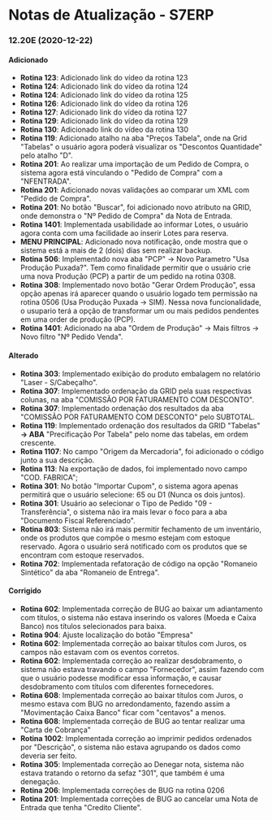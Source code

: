 # Notas de Atualização - S7ERP

### 12.20E (2020-12-22)

#### Adicionado

 * **Rotina 123**: Adicionado link do vídeo da rotina 123
 * **Rotina 124**: Adicionado link do vídeo da rotina 124
 * **Rotina 124**: Adicionado link do vídeo da rotina 125
 * **Rotina 126**: Adicionado link do vídeo da rotina 126
 * **Rotina 127**: Adicionado link do vídeo da rotina 127
 * **Rotina 129**: Adicionado link do vídeo da rotina 129
 * **Rotina 130**: Adicionado link do vídeo da rotina 130
 * **Rotina 119**: Adicionado atalho na aba "Preços Tabela", onde na Grid "Tabelas" o usuário agora poderá visualizar os "Descontos Quantidade" pelo atalho "D".
 * **Rotina 201**: Ao realizar uma importação de um Pedido de Compra, o sistema agora está vinculando o "Pedido de Compra" com a "NFENTRADA".
 * **Rotina 201**: Adicionado novas validações ao comparar um XML com "Pedido de Compra".
 * **Rotina 201**: No botão "Buscar", foi adicionado novo atributo na GRID, onde demonstra o "Nº Pedido de Compra" da Nota de Entrada.
 * **Rotina 1401**: Implementada usabilidade ao informar Lotes, o usuário agora conta com uma facilidade ao inserir Lotes para reserva.
 * **MENU PRINCIPAL**: Adicionado nova notificação, onde mostra que o sistema está a mais de 2 (dois) dias sem realizar backup.
 * **Rotina 506**: Implementado nova aba "PCP" -> Novo Parametro "Usa Produção Puxada?". Tem como finalidade permitir que o usuário crie uma nova Produção (PCP) a partir de um pedido na rotina 0308.
 * **Rotina 308**: Implementado novo botão "Gerar Ordem Produção", essa opção apenas irá aparecer quando o usuário logado tem permissão na rotina 0506 (Usa Produção Puxada -> SIM). Nessa nova funcionalidade, o usupario terá a opção de transformar um ou mais pedidos pendentes em uma order de produção (PCP).
 * **Rotina 1401**: Adicionado na aba "Ordem de Produção" -> Mais filtros -> Novo filtro "Nº Pedido Venda". 
 
 #### Alterado
 
 * **Rotina 303**: Implementado exibição do produto embalagem no relatório "Laser - S/Cabeçalho".
 * **Rotina 307**: Implementado ordenação da GRID pela suas respectivas colunas, na aba "COMISSÃO POR FATURAMENTO COM DESCONTO".
 * **Rotina 307**: Implementado ordenação dos resultados da aba "COMISSÃO POR FATURAMENTO COM DESCONTO" pelo SUBTOTAL.
 * **Rotina 119**: Implementado ordenação dos resultados da GRID "Tabelas" **-> ABA** "Precificação Por Tabela" pelo nome das tabelas, em ordem crescente.
 * **Rotina 1107**: No campo "Origem da Mercadoria", foi adicionado o código junto a sua descrição.
 * **Rotina 113**: Na exportação de dados, foi implementado novo campo "COD. FABRICA";
 * **Rotina 301**: No botão "Importar Cupom", o sistema agora apenas permitirá que o usuário selecione: 65 ou D1 (Nunca os dois juntos).
 * **Rotina 301**: Usuário ao selecionar o Tipo de Pedido "09 - Transferência", o sistema não ira mais levar o foco para a aba "Documento Fiscal Referenciado".
 * **Rotina 803**: Sistema não irá mais permitir fechamento de um inventário, onde os produtos que compõe o mesmo estejam com estoque reservado. Agora o usuário será notificado com os produtos que se encontram com estoque reservados.
 * **Rotina 702**: Implementada refatoração de código na opção "Romaneio Sintético" da aba "Romaneio de Entrega".
 
  #### Corrigido
 
 * **Rotina 602**: Implementada correção de BUG ao baixar um adiantamento com títulos, o sistema não estava inserindo os valores (Moeda e Caixa Banco) nos títulos selecionados para baixa.
 * **Rotina 904**: Ajuste localização do botão "Empresa"
 * **Rotina 602**: Implementada correção ao baixar títulos com Juros, os campos não estavam com os eventos corretos.
 * **Rotina 602**: Implementada correção ao realizar desdobramento, o sistema não estava travando o campo "Fornecedor", assim fazendo com que o usuário podesse modificar essa informação, e causar desdobramento com títulos com diferentes fornecedores.
 * **Rotina 608**: Implementada correção ao baixar títulos com Juros, o mesmo estava com BUG no arredondamento, fazendo assim a "Movimentação Caixa Banco" ficar com "centavos" a menos.
 * **Rotina 608**: Implementada correção de BUG ao tentar realizar uma "Carta de Cobrança"
 * **Rotina 1002**: Implementada correção ao imprimir pedidos ordenados por "Descrição", o sistema não estava agrupando os dados como deveria ser feito.
 * **Rotina 305**: Implementada correção ao Denegar nota, sistema não estava tratando o retorno da sefaz "301", que também é uma denegação. 
 * **Rotina 206**: Implementada correções de BUG na rotina 0206
 * **Rotina 201**: Implementada correções de BUG ao cancelar uma Nota de Entrada que tenha "Credito Cliente".
